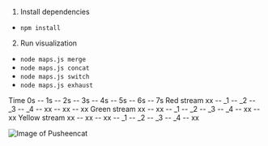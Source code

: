 1. Install dependencies

- `npm install`

2. Run visualization

- `node maps.js merge`
- `node maps.js concat`
- `node maps.js switch`
- `node maps.js exhaust`

Time
0s -- 1s -- 2s -- 3s -- 4s -- 5s -- 6s -- 7s
Red stream
xx -- \_1 -- \_2 -- \_3 -- \_4 -- xx -- xx -- xx
Green stream
xx -- xx -- \_1 -- \_2 -- \_3 -- \_4 -- xx -- xx
Yellow stream
xx -- xx -- xx -- \_1 -- \_2 -- \_3 -- \_4 -- xx

![Image of Pusheencat](https://octodex.github.com/images/pusheencat.png)
